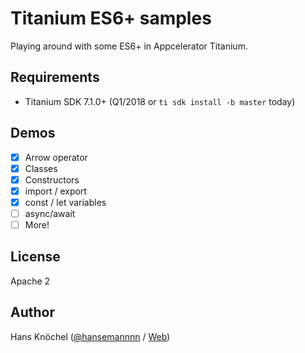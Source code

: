 # Titanium ES6+ samples

Playing around with some ES6+ in Appcelerator Titanium.

## Requirements

- Titanium SDK 7.1.0+ (Q1/2018 or `ti sdk install -b master` today)

## Demos

- [x] Arrow operator
- [x] Classes
- [x] Constructors
- [x] import / export
- [x] const / let variables
- [ ] async/await
- [ ] More!

## License

Apache 2

## Author

Hans Knöchel ([@hansemannnn](https://twitter.com/hansemannnn) / [Web](http://hans-knoechel.de))
